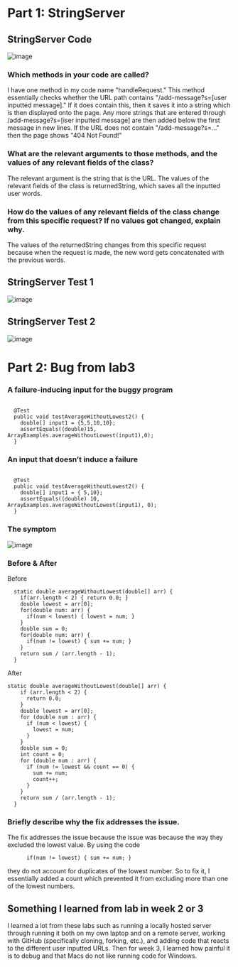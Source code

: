 # Part 1: StringServer



## StringServer Code

![image](assets/StringServer-Code.png)

### Which methods in your code are called?

I have one method in my code name "handleRequest." This method essentially checks whether the URL path contains "/add-message?s=[user inputted message]." If it does contain this, then it saves it into a string which is then displayed onto the page. Any more strings that are entered through /add-message?s=[iser inputted message] are then added below the first message in new lines. If the URL does not contain "/add-message?s=..." then the page shows "404 Not Found!"

### What are the relevant arguments to those methods, and the values of any relevant fields of the class?

The relevant argument is the string that is the URL. The values of the relevant fields of the class is returnedString, which saves all the inputted user words.

### How do the values of any relevant fields of the class change from this specific request? If no values got changed, explain why.

The values of the returnedString changes from this specific request because when the request is made, the new word gets concatenated with the previous words. 

## StringServer Test 1

![image](assets/test1.png)



## StringServer Test 2

![image](assets/test2.png)



# Part 2: Bug from lab3

### A failure-inducing input for the buggy program

```

  @Test
  public void testAverageWithoutLowest2() {
    double[] input1 = {5,5,10,10};
    assertEquals((double)15, ArrayExamples.averageWithoutLowest(input1),0);
  }

```

### An input that doesn’t induce a failure

```

  @Test
  public void testAverageWithoutLowest2() {
    double[] input1 = { 5,10};
    assertEquals((double) 10, ArrayExamples.averageWithoutLowest(input1), 0);
  }

```

### The symptom

![image](assets/The-Symptoms.png)

### Before & After

Before

```
  static double averageWithoutLowest(double[] arr) {
    if(arr.length < 2) { return 0.0; }
    double lowest = arr[0];
    for(double num: arr) {
      if(num < lowest) { lowest = num; }
    }
    double sum = 0;
    for(double num: arr) {
      if(num != lowest) { sum += num; }
    }
    return sum / (arr.length - 1);
  }
```

After

```
static double averageWithoutLowest(double[] arr) {
    if (arr.length < 2) {
      return 0.0;
    }
    double lowest = arr[0];
    for (double num : arr) {
      if (num < lowest) {
        lowest = num;
      }
    }
    double sum = 0;
    int count = 0;
    for (double num : arr) {
      if (num != lowest && count == 0) {
        sum += num;
        count++;
      }
    }
    return sum / (arr.length - 1);
  }
```

### Briefly describe why the fix addresses the issue.

The fix addresses the issue because the issue was because the way they excluded the lowest value. By using the code
```
      if(num != lowest) { sum += num; }
```
they do not account for duplicates of the lowest number. So to fix it, I essentially added a count which prevented it from excluding more than one of the lowest numbers.

## Something I learned from lab in week 2 or 3

I learned a lot from these labs such as running a locally hosted server through running it both on my own laptop and on a remote server, working with GitHub (specifically cloning, forking, etc.), and adding code that reacts to the different user inputted URLs. Then for week 3, I learned how painful it is to debug and that Macs do not like running code for Windows.
